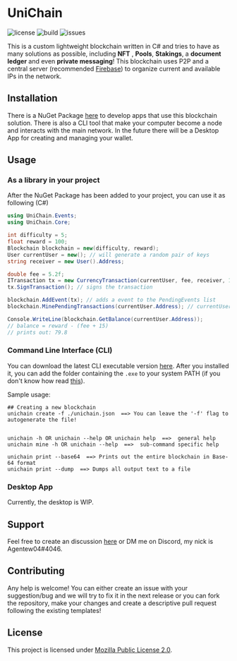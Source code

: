# UniChain
![license](https://img.shields.io/github/license/Agentew04/UniChain)
![build](https://img.shields.io/github/workflow/status/Agentew04/UniChain/.NET)
![issues](https://img.shields.io/github/issues/Agentew04/UniChain)

This is a custom lightweight blockchain written in C# and tries to have
as many solutions as possible, including **NFT** , **Pools**, **Stakings**,
a **document ledger** and even **private messaging**! This blockchain
uses P2P and a central server (recommended [Firebase](https://firebase.google.com/docs/database))
to organize current and available IPs in the network.


## Installation

There is a NuGet Package [here]() to develop apps that use this
blockchain solution. There is also a CLI tool that make your computer
become a node and interacts with the main network. In the future
there will be a Desktop App for creating and managing your wallet.


## Usage

### As a library in your project

After the NuGet Package has been added to your project, you can
use it as following (C#)

```cs
using UniChain.Events;
using UniChain.Core;

int difficulty = 5;
float reward = 100;
Blockchain blockchain = new(difficulty, reward); 
User currentUser = new(); // will generate a random pair of keys
string receiver = new User().Address;

double fee = 5.2f;
ITransaction tx = new CurrencyTransaction(currentUser, fee, receiver, 15); // from, fee, to and amount
tx.SignTransaction(); // signs the transaction

blockchain.AddEvent(tx); // adds a event to the PendingEvents list
blockchain.MinePendingTransactions(currentUser.Address); // currentUser will receive the reward

Console.WriteLine(blockchain.GetBalance(currentUser.Address));
// balance = reward - (fee + 15)
// prints out: 79.8
```

### Command Line Interface (CLI)

You can download the latest CLI executable version [here](https://github.com/Agentew04/Unichain/releases/latest).
After you installed it, you can add the folder containing the `.exe` to your system PATH (if you don't know how read [this](https://docs.microsoft.com/en-us/previous-versions/office/developer/sharepoint-2010/ee537574(v=office.14)#to-add-a-path-to-the-path-environment-variable)).

Sample usage:
```
## Creating a new blockchain
unichain create -f ./unichain.json  ==> You can leave the '-f' flag to autogenerate the file!


unichain -h OR unichain --help OR unichain help  ==>  general help
unichain mine -h OR unichain --help  ==>  sub-command specific help

unichain print --base64  ==> Prints out the entire blockchain in Base-64 format
unichain print --dump  ==> Dumps all output text to a file
```

### Desktop App

Currently, the desktop is WIP.

## Support

Feel free to create an discussion [here](https://github.com/Agentew04/UniChain/discussions) or
DM me on Discord, my nick is Agentew04#4046.

## Contributing

Any help is welcome! You can either create an issue with your 
suggestion/bug and we will try to fix it in the next release 
or you can fork the repository, make your changes and create a 
descriptive pull request following the existing templates!

## License

This project is licensed under [Mozilla Public License 2.0](https://github.com/Agentew04/UniChain/blob/6c714c0e5e2ac241e2bffd99cd9453e0b99b275b/LICENSE).
